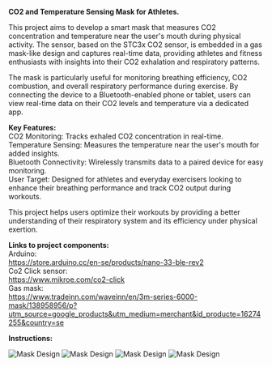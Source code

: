 **CO2 and Temperature Sensing Mask for Athletes.**

This project aims to develop a smart mask that measures CO2 concentration and temperature near the user's mouth during physical activity. The sensor, based on the STC3x CO2 sensor, is embedded in a gas mask-like design and captures real-time data, providing athletes and fitness enthusiasts with insights into their CO2 exhalation and respiratory patterns.

The mask is particularly useful for monitoring breathing efficiency, CO2 combustion, and overall respiratory performance during exercise. By connecting the device to a Bluetooth-enabled phone or tablet, users can view real-time data on their CO2 levels and temperature via a dedicated app.

**Key Features:** <br />
CO2 Monitoring: Tracks exhaled CO2 concentration in real-time. <br />
Temperature Sensing: Measures the temperature near the user's mouth for added insights. <br />
Bluetooth Connectivity: Wirelessly transmits data to a paired device for easy monitoring. <br />
User Target: Designed for athletes and everyday exercisers looking to enhance their breathing performance and track CO2 output during workouts. <br />

This project helps users optimize their workouts by providing a better understanding of their respiratory system and its efficiency under physical exertion.

**Links to project components:** <br />
Arduino: <br />
https://store.arduino.cc/en-se/products/nano-33-ble-rev2 <br />
Co2 Click sensor: <br /> 
https://www.mikroe.com/co2-click <br />
Gas mask: <br />
https://www.tradeinn.com/waveinn/en/3m-series-6000-mask/138958956/p?utm_source=google_products&utm_medium=merchant&id_producte=16274255&country=se <br />

**Instructions:** <br />

![Mask Design](IMG_8279.jpeg)
![Mask Design](IMG_8280.jpeg)
![Mask Design](IMG_8281.jpeg)
![Mask Design](IMG_8283.jpeg)

